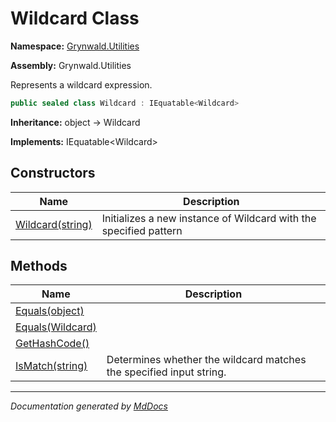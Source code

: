 ﻿# Wildcard Class

**Namespace:** [Grynwald.Utilities](../index.md)

**Assembly:** Grynwald.Utilities

Represents a wildcard expression.

```csharp
public sealed class Wildcard : IEquatable<Wildcard>
```

**Inheritance:** object → Wildcard

**Implements:** IEquatable\<Wildcard\>

## Constructors

| Name                                      | Description                                                       |
| ----------------------------------------- | ----------------------------------------------------------------- |
| [Wildcard(string)](constructors/index.md) | Initializes a new instance of Wildcard with the specified pattern |

## Methods

| Name                                                 | Description                                                         |
| ---------------------------------------------------- | ------------------------------------------------------------------- |
| [Equals(object)](methods/Equals.md#equalsobject)     |                                                                     |
| [Equals(Wildcard)](methods/Equals.md#equalswildcard) |                                                                     |
| [GetHashCode()](methods/GetHashCode.md)              |                                                                     |
| [IsMatch(string)](methods/IsMatch.md)                | Determines whether the wildcard matches the specified input string. |

___

*Documentation generated by [MdDocs](https://github.com/ap0llo/mddocs)*
